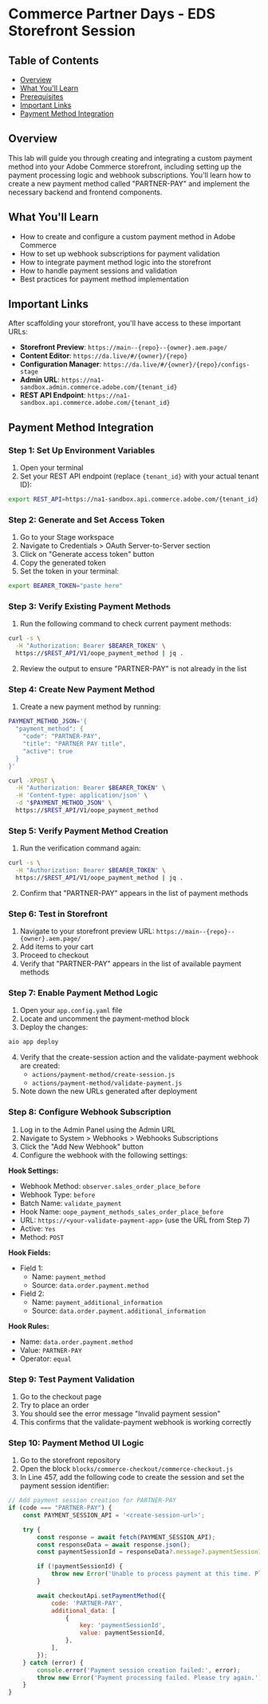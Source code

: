 # Commerce Partner Days - EDS Storefront Session

## Table of Contents
- [Overview](#overview)
- [What You'll Learn](#what-youll-learn)
- [Prerequisites](#prerequisites)
- [Important Links](#important-links)
- [Payment Method Integration](#payment-method-integration)

## Overview
This lab will guide you through creating and integrating a custom payment method into your Adobe Commerce storefront, including setting up the payment processing logic and webhook subscriptions. You'll learn how to create a new payment method called "PARTNER-PAY" and implement the necessary backend and frontend components.

## What You'll Learn
- How to create and configure a custom payment method in Adobe Commerce
- How to set up webhook subscriptions for payment validation
- How to integrate payment method logic into the storefront
- How to handle payment sessions and validation
- Best practices for payment method implementation

## Important Links
After scaffolding your storefront, you'll have access to these important URLs:
- **Storefront Preview**: `https://main--{repo}--{owner}.aem.page/`
- **Content Editor**: `https://da.live/#/{owner}/{repo}`
- **Configuration Manager**: `https://da.live/#/{owner}/{repo}/configs-stage`
- **Admin URL**: `https://na1-sandbox.admin.commerce.adobe.com/{tenant_id}`
- **REST API Endpoint**: `https://na1-sandbox.api.commerce.adobe.com/{tenant_id}`

## Payment Method Integration

### Step 1: Set Up Environment Variables
1. Open your terminal
2. Set your REST API endpoint (replace `{tenant_id}` with your actual tenant ID):
```bash
export REST_API=https://na1-sandbox.api.commerce.adobe.com/{tenant_id}
```

### Step 2: Generate and Set Access Token
1. Go to your Stage workspace
2. Navigate to Credentials > OAuth Server-to-Server section
3. Click on "Generate access token" button
4. Copy the generated token
5. Set the token in your terminal:
```bash
export BEARER_TOKEN="paste here"
```

### Step 3: Verify Existing Payment Methods
1. Run the following command to check current payment methods:
```bash
curl -s \
  -H "Authorization: Bearer $BEARER_TOKEN" \
  https://$REST_API/V1/oope_payment_method | jq .
```
2. Review the output to ensure "PARTNER-PAY" is not already in the list

### Step 4: Create New Payment Method
1. Create a new payment method by running:
```bash
PAYMENT_METHOD_JSON='{
  "payment_method": {
    "code": "PARTNER-PAY",
    "title": "PARTNER PAY title",
    "active": true
  }
}'

curl -XPOST \
  -H "Authorization: Bearer $BEARER_TOKEN" \
  -H 'Content-type: application/json' \
  -d "$PAYMENT_METHOD_JSON" \
  https://$REST_API/V1/oope_payment_method
```

### Step 5: Verify Payment Method Creation
1. Run the verification command again:
```bash
curl -s \
  -H "Authorization: Bearer $BEARER_TOKEN" \
  https://$REST_API/V1/oope_payment_method | jq .
```
2. Confirm that "PARTNER-PAY" appears in the list of payment methods

### Step 6: Test in Storefront
1. Navigate to your storefront preview URL: `https://main--{repo}--{owner}.aem.page/`
2. Add items to your cart
3. Proceed to checkout
4. Verify that "PARTNER-PAY" appears in the list of available payment methods

### Step 7: Enable Payment Method Logic
1. Open your `app.config.yaml` file
2. Locate and uncomment the payment-method block
3. Deploy the changes:
```bash
aio app deploy
```
4. Verify that the create-session action and the validate-payment webhook are created:
   - `actions/payment-method/create-session.js`
   - `actions/payment-method/validate-payment.js`
5. Note down the new URLs generated after deployment

### Step 8: Configure Webhook Subscription
1. Log in to the Admin Panel using the Admin URL
2. Navigate to System > Webhooks > Webhooks Subscriptions
3. Click the "Add New Webhook" button
4. Configure the webhook with the following settings:

**Hook Settings:**
- Webhook Method: `observer.sales_order_place_before`
- Webhook Type: `before`
- Batch Name: `validate_payment`
- Hook Name: `oope_payment_methods_sales_order_place_before`
- URL: `https://<your-validate-payment-app>` (use the URL from Step 7)
- Active: `Yes`
- Method: `POST`

**Hook Fields:**
- Field 1:
  - Name: `payment_method`
  - Source: `data.order.payment.method`
- Field 2:
  - Name: `payment_additional_information`
  - Source: `data.order.payment.additional_information`

**Hook Rules:**
- Name: `data.order.payment.method`
- Value: `PARTNER-PAY`
- Operator: `equal`

### Step 9: Test Payment Validation
1. Go to the checkout page
2. Try to place an order
3. You should see the error message "Invalid payment session"
4. This confirms that the validate-payment webhook is working correctly

### Step 10: Payment Method UI Logic
1. Go to the storefront repository
2. Open the block `blocks/commerce-checkout/commerce-checkout.js`
3. In Line 457, add the following code to create the session and set the payment session identifier:

```javascript
// Add payment session creation for PARTNER-PAY
if (code === "PARTNER-PAY") {
    const PAYMENT_SESSION_API = '<create-session-url>';

    try {
        const response = await fetch(PAYMENT_SESSION_API);
        const responseData = await response.json();
        const paymentSessionId = responseData?.message?.paymentSessionId;

        if (!paymentSessionId) {
            throw new Error('Unable to process payment at this time. Please try again later.');
        }

        await checkoutApi.setPaymentMethod({
            code: 'PARTNER-PAY',
            additional_data: [
                {
                    key: 'paymentSessionId',
                    value: paymentSessionId,
                },
            ],
        });
    } catch (error) {
        console.error('Payment session creation failed:', error);
        throw new Error('Payment processing failed. Please try again.');
    }
}
```
